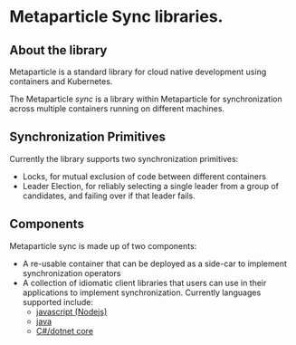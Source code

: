 # Metaparticle Sync libraries. 

## About the library 
Metaparticle is a standard library for cloud native development using containers and Kubernetes.

The Metaparticle *sync* is a library within Metaparticle for synchronization across multiple containers
running on different machines.

## Synchronization Primitives
Currently the library supports two synchronization primitives:
   * Locks, for mutual exclusion of code between different containers
   * Leader Election, for reliably selecting a single leader from a group of candidates, and failing over if that leader fails.

## Components
Metaparticle sync is made up of two components:
   * A re-usable container that can be deployed as a side-car to implement synchronization operators
   * A collection of idiomatic client libraries that users can use in their applications to
     implement synchronization.  Currently languages supported include:
      * [javascript (Nodejs)](javascript)
      * [java](java)
      * [C#/dotnet core](dotnet)


